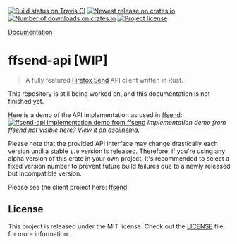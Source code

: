 [![Build status on Travis CI][travis-master-badge]][travis-link]
[![Newest release on crates.io][crate-version-badge]][crate-link]
[![Number of downloads on crates.io][crate-download-badge]][crate-link]
[![Project license][crate-license-badge]](LICENSE)

[Documentation][docs]

[crate-link]: https://crates.io/crates/ffsend-api
[crate-download-badge]: https://img.shields.io/crates/d/ffsend-api.svg
[crate-version-badge]: https://img.shields.io/crates/v/ffsend-api.svg
[crate-license-badge]: https://img.shields.io/crates/l/ffsend-api.svg
[travis-master-badge]: https://travis-ci.org/timvisee/ffsend-api.svg?branch=master
[travis-link]: https://travis-ci.org/timvisee/ffsend-api
[docs]: https://docs.rs/ffsend-api

# ffsend-api [WIP]
> A fully featured [Firefox Send][send] API client written in Rust.

This repository is still being worked on,
and this documentation is not finished yet.

Here is a demo of the API implementation as used in [ffsend][ffsend]:  
[![ffsend-api implementation demo from ffsend][ffsend-usage-demo-svg]][ffsend-usage-demo-asciinema]
_Implementation demo from [ffsend][ffsend] not visible here?
View it on [asciinema][ffsend-usage-demo-asciinema]._

Please note that the provided API interface may change drastically each version
until a stable `1.0` version is released. Therefore, if you're using any alpha
version of this crate in your own project, it's recommended to select a fixed
version number to prevent future build failures due to a newly released but
incompatible version. 

Please see the client project here: [ffsend][ffsend]

## License
This project is released under the MIT license.
Check out the [LICENSE](LICENSE) file for more information.

[ffsend]: https://github.com/timvisee/ffsend
[ffsend-usage-demo-asciinema]: https://asciinema.org/a/182225
[ffsend-usage-demo-svg]: https://cdn.rawgit.com/timvisee/ffsend/6e8ef55b/res/demo.svg
[send]: https://send.firefox.com/
